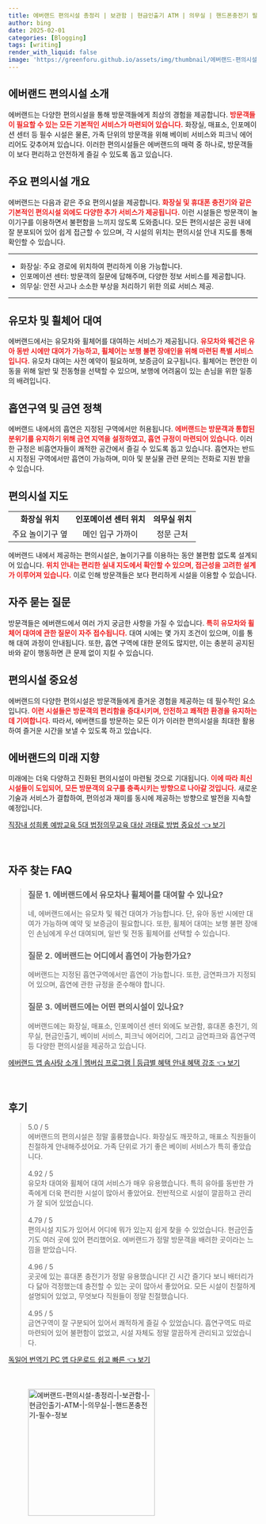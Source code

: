 ```yaml
---
title: 에버랜드 편의시설 총정리 | 보관함 | 현금인출기 ATM | 의무실 | 핸드폰충전기 필수 정보
author: bing
date: 2025-02-01
categories: [Blogging]
tags: [writing]
render_with_liquid: false
image: 'https://greenforu.github.io/assets/img/thumbnail/에버랜드-편의시설-총정리-|-보관함-|-현금인출기-ATM-|-의무실-|-핸드폰충전기-필수-정보.webp'
---
```



<h2 id='에버랜드 편의시설 소개'>에버랜드 편의시설 소개</h2>

<p>에버랜드는 다양한 편의시설을 통해 방문객들에게 최상의 경험을 제공합니다. <b><span style="color: #ee2323;">방문객들이 필요할 수 있는 모든 기본적인 서비스가 마련되어 있습니다.</span></b> 화장실, 매표소, 인포메이션 센터 등 필수 시설은 물론, 가족 단위의 방문객을 위해 베이비 서비스와 피크닉 에어리어도 갖추어져 있습니다. 이러한 편의시설들은 에버랜드의 매력 중 하나로, 방문객들이 보다 편리하고 안전하게 즐길 수 있도록 돕고 있습니다.</p>

<h2 id='주요 편의시설 개요'>주요 편의시설 개요</h2>

<p>에버랜드는 다음과 같은 주요 편의시설을 제공합니다. <b><span style="color: #ee2323;">화장실 및 휴대폰 충전기와 같은 기본적인 편의시설 외에도 다양한 추가 서비스가 제공됩니다.</span></b> 이런 시설들은 방문객이 놀이기구를 이용하면서 불편함을 느끼지 않도록 도와줍니다. 모든 편의시설은 공원 내에 잘 분포되어 있어 쉽게 접근할 수 있으며, 각 시설의 위치는 편의시설 안내 지도를 통해 확인할 수 있습니다.</p>

<hr />

<ul>
    <li>화장실: 주요 경로에 위치하여 편리하게 이용 가능합니다.</li>
    <li>인포메이션 센터: 방문객의 질문에 답해주며, 다양한 정보 서비스를 제공합니다.</li>
    <li>의무실: 안전 사고나 소소한 부상을 처리하기 위한 의료 서비스 제공.</li>
</ul>

<hr />

<h2 id='유모차 및 휠체어 대여'>유모차 및 휠체어 대여</h2>

<p>에버랜드에서는 유모차와 휠체어를 대여하는 서비스가 제공됩니다. <b><span style="color: #ee2323;">유모차와 웨건은 유아 동반 시에만 대여가 가능하고, 휠체어는 보행 불편 장애인을 위해 마련된 특별 서비스입니다.</span></b> 유모차 대여는 사전 예약이 필요하며, 보증금이 요구됩니다. 휠체어는 편안한 이동을 위해 일반 및 전동형을 선택할 수 있으며, 보행에 어려움이 있는 손님을 위한 일종의 배려입니다.</p>

<h2 id='흡연구역 및 금연 정책'>흡연구역 및 금연 정책</h2>

<p>에버랜드 내에서의 흡연은 지정된 구역에서만 허용됩니다. <b><span style="color: #ee2323;">에버랜드는 방문객과 통합된 분위기를 유지하기 위해 금연 지역을 설정하였고, 흡연 규정이 마련되어 있습니다.</span></b> 이러한 규정은 비흡연자들이 쾌적한 공간에서 즐길 수 있도록 돕고 있습니다. 흡연자는 반드시 지정된 구역에서만 흡연이 가능하며, 미아 및 분실물 관련 문의는 전화로 지원 받을 수 있습니다.</p>

<h2 id='편의시설 지도'>편의시설 지도</h2>

<table>
    <tr>
        <td style="text-align: center; height: 17px;"><b>화장실 위치</b></td>
        <td style="text-align: center; height: 17px;"><b>인포메이션 센터 위치</b></td>
        <td style="text-align: center; height: 17px;"><b>의무실 위치</b></td>
    </tr>
    <tr>
        <td style="text-align: center; height: 17px;">주요 놀이기구 옆</td>
        <td style="text-align: center; height: 17px;">메인 입구 가까이</td>
        <td style="text-align: center; height: 17px;">정문 근처</td>
    </tr>
</table>

<p>에버랜드 내에서 제공하는 편의시설은, 놀이기구를 이용하는 동안 불편함 없도록 설계되어 있습니다. <b><span style="color: #ee2323;">위치 안내는 편리한 실내 지도에서 확인할 수 있으며, 접근성을 고려한 설계가 이루어져 있습니다.</span></b> 이로 인해 방문객들은 보다 편리하게 시설을 이용할 수 있습니다.</p>

<h2 id='자주 묻는 질문'>자주 묻는 질문</h2>

<p>방문객들은 에버랜드에서 여러 가지 궁금한 사항을 가질 수 있습니다. <b><span style="color: #ee2323;">특히 유모차와 휠체어 대여에 관한 질문이 자주 접수됩니다.</span></b> 대여 시에는 몇 가지 조건이 있으며, 이를 통해 대여 과정이 안내됩니다. 또한, 흡연 구역에 대한 문의도 많지만, 이는 충분히 공지된 바와 같이 행동하면 큰 문제 없이 지킬 수 있습니다.</p>

<h2 id='편의시설 중요성'>편의시설 중요성</h2>

<p>에버랜드의 다양한 편의시설은 방문객들에게 즐거운 경험을 제공하는 데 필수적인 요소입니다. <b><span style="color: #ee2323;">이런 시설들은 방문객의 편리함을 증대시키며, 안전하고 쾌적한 환경을 유지하는 데 기여합니다.</span></b> 따라서, 에버랜드를 방문하는 모든 이가 이러한 편의시설을 최대한 활용하여 즐거운 시간을 보낼 수 있도록 하고 있습니다.</p>

<h2 id='에버랜드의 미래 지향'>에버랜드의 미래 지향</h2>

<p>미래에는 더욱 다양하고 진화된 편의시설이 마련될 것으로 기대됩니다. <b><span style="color: #ee2323;">이에 따라 최신 시설들이 도입되어, 모든 방문객의 요구를 충족시키는 방향으로 나아갈 것입니다.</span></b> 새로운 기술과 서비스가 결합하여, 편의성과 재미를 동시에 제공하는 방향으로 발전을 지속할 예정입니다.</p>


<p><a class="click-button" title="직장내 성희롱 예방교육 5대 법정의무교육 대상 과태료 방법 중요성" href="https://greenforu.github.io/posts/%EC%A7%81%EC%9E%A5%EB%82%B4-%EC%84%B1%ED%9D%AC%EB%A1%B1-%EC%98%88%EB%B0%A9%EA%B5%90%EC%9C%A1-5%EB%8C%80-%EB%B2%95%EC%A0%95%EC%9D%98%EB%AC%B4%EA%B5%90%EC%9C%A1-%EB%8C%80%EC%83%81-%EA%B3%BC%ED%83%9C%EB%A3%8C-%EB%B0%A9%EB%B2%95-%EC%A4%91%EC%9A%94%EC%84%B1/" rel="dofollow">직장내 성희롱 예방교육 5대 법정의무교육 대상 과태료 방법 중요성 👈 보기</a></p><br>
<h2 id='자주_찾는_FAQ'>자주 찾는 FAQ</h2>
<div itemscope="" itemtype="https://schema.org/FAQPage"> 
<blockquote> 
<div itemscope="" itemprop="mainEntity" itemtype="https://schema.org/Question"> 
<h3 itemprop="name">질문 1. 에버랜드에서 유모차나 휠체어를 대여할 수 있나요? </h3> 
<div itemscope="" itemprop="acceptedAnswer" itemtype="https://schema.org/Answer"> 
<span itemprop="text"> 
<p>네, 에버랜드에서는 유모차 및 웨건 대여가 가능합니다. 단, 유아 동반 시에만 대여가 가능하며 예약 및 보증금이 필요합니다. 또한, 휠체어 대여는 보행 불편 장애인 손님에게 우선 대여되며, 일반 및 전동 휠체어를 선택할 수 있습니다.</p> 
</span> 
</div> 
</div> 

<div itemscope="" itemprop="mainEntity" itemtype="https://schema.org/Question"> 
<h3 itemprop="name">질문 2. 에버랜드는 어디에서 흡연이 가능한가요? </h3> 
<div itemscope="" itemprop="acceptedAnswer" itemtype="https://schema.org/Answer"> 
<span itemprop="text"> 
<p>에버랜드는 지정된 흡연구역에서만 흡연이 가능합니다. 또한, 금연파크가 지정되어 있으며, 흡연에 관한 규정을 준수해야 합니다.</p> 
</span> 
</div> 
</div> 

<div itemscope="" itemprop="mainEntity" itemtype="https://schema.org/Question"> 
<h3 itemprop="name">질문 3. 에버랜드에는 어떤 편의시설이 있나요? </h3> 
<div itemscope="" itemprop="acceptedAnswer" itemtype="https://schema.org/Answer"> 
<span itemprop="text"> 
<p>에버랜드에는 화장실, 매표소, 인포메이션 센터 외에도 보관함, 휴대폰 충전기, 의무실, 현금인출기, 베이비 서비스, 피크닉 에어리어, 그리고 금연파크와 흡연구역 등 다양한 편의시설을 제공하고 있습니다.</p> 
</span> 
</div> 
</div> 

</blockquote> 
</div>
<p><a class="click-button" title="에버랜드 앱 솜사탕 소개 | 멤버십 프로그램 | 등급별 혜택 안내 혜택 강조" href="https://greenforu.github.io/posts/%EC%97%90%EB%B2%84%EB%9E%9C%EB%93%9C-%EC%95%B1-%EC%86%9C%EC%82%AC%ED%83%95-%EC%86%8C%EA%B0%9C-%EB%A9%A4%EB%B2%84%EC%8B%AD-%ED%94%84%EB%A1%9C%EA%B7%B8%EB%9E%A8-%EB%93%B1%EA%B8%89%EB%B3%84-%ED%98%9C%ED%83%9D-%EC%95%88%EB%82%B4-%ED%98%9C%ED%83%9D-%EA%B0%95%EC%A1%B0/" rel="dofollow">에버랜드 앱 솜사탕 소개 | 멤버십 프로그램 | 등급별 혜택 안내 혜택 강조 👈 보기</a></p><br>
<h2 id='후기'>후기</h2>
<div itemscope itemtype="https://schema.org/Product">
  <blockquote>
  <div itemprop="review" itemscope itemtype="https://schema.org/Review">
      <div itemprop="reviewRating" itemscope itemtype="https://schema.org/Rating"> <span itemprop="ratingValue">5.0</span> / <span itemprop="bestRating">5</span> </div>
      <span itemprop="reviewBody">에버랜드의 편의시설은 정말 훌륭했습니다. 화장실도 깨끗하고, 매표소 직원들이 친절하게 안내해주셨어요. 가족 단위로 가기 좋은 베이비 서비스가 특히 좋았습니다.</span>
  </div>
  <br>
  <div itemprop="review" itemscope itemtype="https://schema.org/Review">
      <div itemprop="reviewRating" itemscope itemtype="https://schema.org/Rating"> <span itemprop="ratingValue">4.92</span> / <span itemprop="bestRating">5</span> </div>
      <span itemprop="reviewBody">유모차 대여와 휠체어 대여 서비스가 매우 유용했습니다. 특히 유아를 동반한 가족에게 더욱 편리한 시설이 많아서 좋았어요. 전반적으로 시설이 깔끔하고 관리가 잘 되어 있었습니다.</span>
  </div>
  <br>
  <div itemprop="review" itemscope itemtype="https://schema.org/Review">
      <div itemprop="reviewRating" itemscope itemtype="https://schema.org/Rating"> <span itemprop="ratingValue">4.79</span> / <span itemprop="bestRating">5</span> </div>
      <span itemprop="reviewBody">편의시설 지도가 있어서 어디에 뭐가 있는지 쉽게 찾을 수 있었습니다. 현금인출기도 여러 곳에 있어 편리했어요. 에버랜드가 정말 방문객을 배려한 곳이라는 느낌을 받았습니다.</span>
  </div>
  <br>
  <div itemprop="review" itemscope itemtype="https://schema.org/Review">
      <div itemprop="reviewRating" itemscope itemtype="https://schema.org/Rating"> <span itemprop="ratingValue">4.96</span> / <span itemprop="bestRating">5</span> </div>
      <span itemprop="reviewBody">곳곳에 있는 휴대폰 충전기가 정말 유용했습니다! 긴 시간 즐기다 보니 배터리가 다 닳아 걱정했는데 충전할 수 있는 곳이 많아서 좋았어요. 모든 시설이 친절하게 설명되어 있었고, 무엇보다 직원들이 정말 친절했습니다.</span>
  </div>
  <br>
  <div itemprop="review" itemscope itemtype="https://schema.org/Review">
      <div itemprop="reviewRating" itemscope itemtype="https://schema.org/Rating"> <span itemprop="ratingValue">4.95</span> / <span itemprop="bestRating">5</span> </div>
      <span itemprop="reviewBody">금연구역이 잘 구분되어 있어서 쾌적하게 즐길 수 있었습니다. 흡연구역도 따로 마련되어 있어 불편함이 없었고, 시설 자체도 정말 깔끔하게 관리되고 있었습니다.</span>
  </div>
  </blockquote>
</div>
<p><a class="click-button" title="독일어 번역기 PC 앱 다운로드 쉽고 빠른" href="https://greenforu.github.io/posts/%EB%8F%85%EC%9D%BC%EC%96%B4-%EB%B2%88%EC%97%AD%EA%B8%B0-PC-%EC%95%B1-%EB%8B%A4%EC%9A%B4%EB%A1%9C%EB%93%9C-%EC%89%BD%EA%B3%A0-%EB%B9%A0%EB%A5%B8/" rel="dofollow">독일어 번역기 PC 앱 다운로드 쉽고 빠른 👈 보기</a></p><br>
<figure class="image"><img src="https://greenforu.github.io/assets/img/thumbnail/에버랜드-편의시설-총정리-|-보관함-|-현금인출기-ATM-|-의무실-|-핸드폰충전기-필수-정보.webp" alt="에버랜드-편의시설-총정리-|-보관함-|-현금인출기-ATM-|-의무실-|-핸드폰충전기-필수-정보" width="256" height="256"></figure>